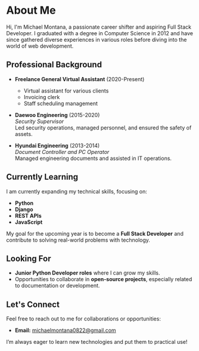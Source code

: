 # About Me

Hi, I'm Michael Montana, a passionate career shifter and aspiring Full Stack Developer. I graduated with a degree in Computer Science in 2012 and have since gathered diverse experiences in various roles before diving into the world of web development.

## Professional Background

- **Freelance General Virtual Assistant** (2020-Present)  
  - Virtual assistant for various clients
  - Invoicing clerk
  - Staff scheduling management

- **Daewoo Engineering** (2015-2020)  
  *Security Supervisor*  
  Led security operations, managed personnel, and ensured the safety of assets.

- **Hyundai Engineering** (2013-2014)  
  *Document Controller and PC Operator*  
  Managed engineering documents and assisted in IT operations.

## Currently Learning

I am currently expanding my technical skills, focusing on:
- **Python**
- **Django**
- **REST APIs**
- **JavaScript**

My goal for the upcoming year is to become a **Full Stack Developer** and contribute to solving real-world problems with technology.

## Looking For
- **Junior Python Developer roles** where I can grow my skills.
- Opportunities to collaborate in **open-source projects**, especially related to documentation or development.

## Let's Connect
Feel free to reach out to me for collaborations or opportunities:
- **Email:** michaelmontana0822@gmail.com

I’m always eager to learn new technologies and put them to practical use!

<!---
MCKY0822/MCKY0822 is a ✨ special ✨ repository because its `README.md` (this file) appears on your GitHub profile.
You can click the Preview link to take a look at your changes.
--->
